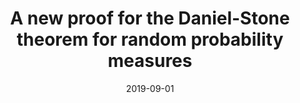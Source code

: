 ---
title: 'A new proof for the Daniel-Stone theorem for random probability measures'
collection: publications
permalink: Nocoutu/xueliu23.github.io/files/proc14520.pdf
date: 2019-09-01
venue: 'Proceedings of the American Mathematical Society'
citation: 'Xue Liu. A new proof for the Daniel-Stone theorem for random probability measures, Proceedings of the American Mathematical Society, 147(2019), no.9, 3887-3895. DOI:10.1090/proc/14520.'
doi: 10.1090/proc/14520
---